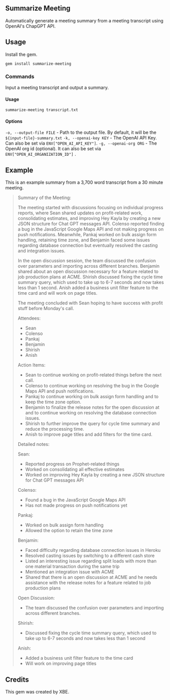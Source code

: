 ## Summarize Meeting

Automatically generate a meeting summary from a meeting transcript using OpenAI's ChapGPT API.

## Usage

Install the gem.

`gem install summarize-meeting`

### Commands

Input a meeting transcript and output a summary.

#### Usage

`summarize-meeting transcript.txt`

#### Options

`-o, --output-file FILE` - Path to the output file. By default, it will be the `${input-file}-summary.txt`
`-k, --openai-key KEY` - The OpenAI API Key. Can also be set via `ENV["OPEN_AI_API_KEY"]`.
`-g, --openai-org ORG` - The OpenAI org id (optional). It can also be set via `ENV["OPEN_AI_ORGANIZATION_ID"]` .

## Example

This is an example summary from a 3,700 word transcript from a 30 minute meeting.

> Summary of the Meeting:
>
> The meeting started with discussions focusing on individual progress reports, where Sean shared updates on profit-related work, consolidating estimates, and improving Hey Kayla by creating a new JSON structure for Chat GPT messages API. Colenso reported finding a bug in the JavaScript Google Maps API and not making progress on push notifications. Meanwhile, Pankaj worked on bulk assign form handling, retaining time zone, and Benjamin faced some issues regarding database connection but eventually resolved the casting and integration issues.
>
> In the open discussion session, the team discussed the confusion over parameters and importing across different branches. Benjamin shared about an open discussion necessary for a feature related to job production plans at ACME. Shirish discussed fixing the cycle time summary query, which used to take up to 6-7 seconds and now takes less than 1 second. Anish added a business unit filter feature to the time card and will work on page titles.
>
> The meeting concluded with Sean hoping to have success with profit stuff before Monday's call.
>
> Attendees:
>
> - Sean
> - Colenso
> - Pankaj
> - Benjamin
> - Shirish
> - Anish
>
> Action Items:
>
> - Sean to continue working on profit-related things before the next call.
> - Colenso to continue working on resolving the bug in the Google Maps API and push notifications.
> - Pankaj to continue working on bulk assign form handling and to keep the time zone option.
> - Benjamin to finalize the release notes for the open discussion at  and to continue working on resolving the database connection issues.
> - Shirish to further improve the query for cycle time summary and reduce the processing time.
> - Anish to improve page titles and add filters for the time card.
>
> Detailed notes:
>
> Sean:
>
> - Reported progress on Prophet-related things
> - Worked on consolidating all effective estimates
> - Worked on improving Hey Kayla by creating a new JSON structure for Chat GPT messages API
>
> Colenso:
>
> - Found a bug in the JavaScript Google Maps API
> - Has not made progress on push notifications yet
>
> Pankaj:
>
> - Worked on bulk assign form handling
> - Allowed the option to retain the time zone
>
> Benjamin:
>
> - Faced difficulty regarding database connection issues in Heroku
> - Resolved casting issues by switching to a different cash store
> - Listed an interesting issue regarding split loads with more than one material transaction during the same trip
> - Mentioned an integration issue with ACME
> - Shared that there is an open discussion at ACME and he needs assistance with the release notes for a feature related to job production plans
>
> Open Discussion:
>
> - The team discussed the confusion over parameters and importing across different branches.
>
> Shirish:
>
> - Discussed fixing the cycle time summary query, which used to take up to 6-7 seconds and now takes less than 1 second
>
> Anish:
>
> - Added a business unit filter feature to the time card
> - Will work on improving page titles

## Credits

This gem was created by XBE.

